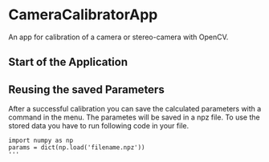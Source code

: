 # CameraCalibratorApp

An app for calibration of a camera or stereo-camera with OpenCV.

## Start of the Application

## Reusing the saved Parameters

After a successful calibration you can save the calculated parameters with a command in the menu.
The parametes will be saved in a npz file. To use the stored data you have to run following code in your file.

```
import numpy as np
params = dict(np.load('filename.npz'))
'''
